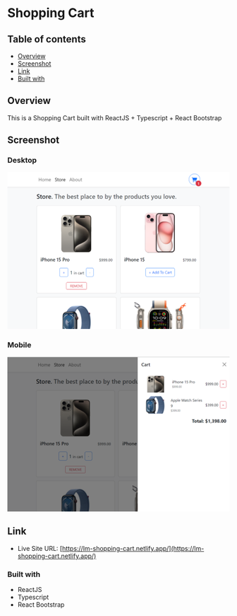 # Shopping Cart


## Table of contents

- [Overview](#overview)
- [Screenshot](#screenshot)
- [Link](#links)
- [Built with](#built-with)

## Overview
   This is a Shopping Cart built with ReactJS + Typescript + React Bootstrap

## Screenshot

### Desktop
![](dist/images/Screenshot_2.png)
### Mobile
![](dist/images/Screenshot_1.png)

## Link
- Live Site URL: [https://lm-shopping-cart.netlify.app/](https://lm-shopping-cart.netlify.app/) 

### Built with
- ReactJS
- Typescript
- React Bootstrap
